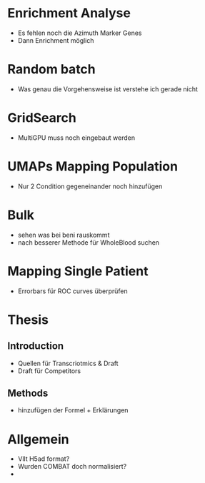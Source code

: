 # Enrichment Analyse
- Es fehlen noch die Azimuth Marker Genes
- Dann Enrichment möglich 

# Random batch
- Was genau die Vorgehensweise ist verstehe ich gerade nicht

# GridSearch 
- MultiGPU muss noch eingebaut werden 

# UMAPs Mapping Population
- Nur 2 Condition gegeneinander noch hinzufügen

# Bulk 
- sehen was bei beni rauskommt
- nach besserer Methode für WholeBlood suchen

# Mapping Single Patient
- Errorbars für ROC curves überprüfen 
# Thesis
## Introduction
- Quellen für Transcriotmics & Draft
- Draft für Competitors
## Methods
- hinzufügen der Formel + Erklärungen

# Allgemein
- Vllt H5ad format?
- Wurden COMBAT doch normalisiert?
- 